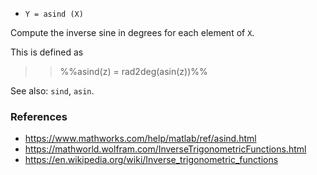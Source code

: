 * `Y = asind (X)`

Compute the inverse sine in degrees for each element of `X`.

This is defined as

>> %%asind(z) = rad2deg(asin(z))%%

See also: `sind`, `asin`.

### References

* https://www.mathworks.com/help/matlab/ref/asind.html
* https://mathworld.wolfram.com/InverseTrigonometricFunctions.html
* https://en.wikipedia.org/wiki/Inverse_trigonometric_functions
